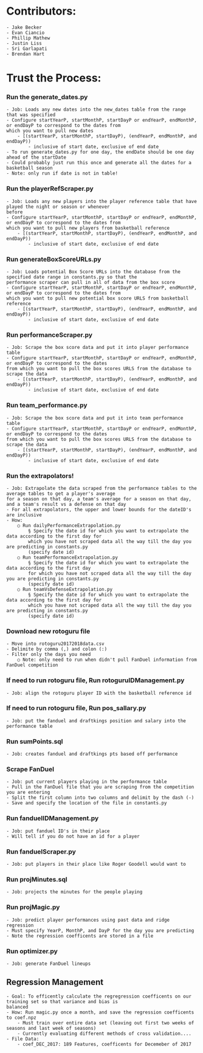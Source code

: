 # Contributors:
    - Jake Becker
    - Evan Ciancio
    - Phillip Mathew
    - Justin Liss
    - Sri Garlapati
    - Brendan Hart

# Trust the Process:

### Run the generate_dates.py
	- Job: Loads any new dates into the new_dates table from the range that was specified
	- Configure startYearP, startMonthP, startDayP or endYearP, endMonthP, or endDayP to correspond to the dates from
	which you want to pull new dates
		- [(startYearP, startMonthP, startDayP), (endYearP, endMonthP, and endDayP))
			- inclusive of start date, exclusive of end date
	- To run generate_dates.py for one day, the endDate should be one day ahead of the startDate
	- Could probably just run this once and generate all the dates for a basketball season
	- Note: only run if date is not in table!

### Run the playerRefScraper.py
	- Job: Loads any new players into the player reference table that have played the night or season or whenever 
	before
	- Configure startYearP, startMonthP, startDayP or endYearP, endMonthP, or endDayP to correspond to the dates from
	which you want to pull new players from basketball reference 
		- [(startYearP, startMonthP, startDayP), (endYearP, endMonthP, and endDayP))
			- inclusive of start date, exclusive of end date

### Run generateBoxScoreURLs.py
	- Job: Loads potential Box Score URLs into the database from the specified date range in constants.py so that the
	performance scraper can pull in all of data from the box score
	- Configure startYearP, startMonthP, startDayP or endYearP, endMonthP, or endDayP to correspond to the dates from
	which you want to pull new potential box score URLS from basketball reference
		- [(startYearP, startMonthP, startDayP), (endYearP, endMonthP, and endDayP))
			- inclusive of start date, exclusive of end date
			
### Run performanceScraper.py
	- Job: Scrape the box score data and put it into player performance table
	- Configure startYearP, startMonthP, startDayP or endYearP, endMonthP, or endDayP to correspond to the dates 
	from which you want to pull the box scores URLS from the database to scrape the data
		- [(startYearP, startMonthP, startDayP), (endYearP, endMonthP, and endDayP))
			- inclusive of start date, exclusive of end date

### Run team_performance.py
	- Job: Scrape the box score data and put it into team performance table
	- Configure startYearP, startMonthP, startDayP or endYearP, endMonthP, or endDayP to correspond to the dates 
	from which you want to pull the box scores URLS from the database to scrape the data
		- [(startYearP, startMonthP, startDayP), (endYearP, endMonthP, and endDayP))
			- inclusive of start date, exclusive of end date

### Run the extrapolators!
	- Job: Extrapolate the data scraped from the performance tables to the average tables to get a player's average
	for a season on that day, a team's average for a season on that day, and a team's result vs a defense on that day
	- For all extrapolators, the upper and lower bounds for the dateID's are inclusive
	- How:
		○ Run dailyPerformanceExtrapolation.py
			§ Specify the date id for which you want to extrapolate the data according to the first day for
			which you have not scraped data all the way till the day you are predicting in constants.py 
			(specify date id)
		○ Run teamPerformanceExtrapolation.py
			§ Specify the date id for which you want to extrapolate the data according to the first day
			for which you have not scraped data all the way till the day you are predicting in constants.py
			(specify date id)
		○ Run teamVsDefenseExtrapolation.py
			§ Specify the date id for which you want to extrapolate the data according to the first day for
			which you have not scraped data all the way till the day you are predicting in constants.py
			(specify date id)

### Download new rotoguru file
	- Move into rotoguru20172018data.csv
	- Delimite by comma (,) and colon (:)
	- Filter only the days you need
		○ Note: only need to run when didn't pull FanDuel information from FanDuel competition

### If need to run rotoguru file, Run rotoguruIDManagement.py
    - Job: align the rotoguru player ID with the basketball reference id

### If need to run rotoguru file, Run pos_sallary.py
	- Job: put the fanduel and draftkings position and salary into the performance table

### Run sumPoints.sql
    - Job: creates fanduel and draftkings pts based off performance

### Scrape FanDuel
    - Job: put current players playing in the performance table
    - Pull in the FanDuel file that you are scraping from the competition you are entering
    - Split the first column into two columns and delimit by the dash (-)
    - Save and specify the location of the file in constants.py

### Run fanduelIDManagement.py
    - Job: put fanduel ID's in their place
    - Will tell if you do not have an id for a player

### Run fanduelScraper.py
    - Job: put players in their place like Roger Goodell would want to

### Run projMinutes.sql
	- Job: projects the minutes for the people playing

### Run projMagic.py
	- Job: predict player performances using past data and ridge regression
    - Must specify YearP, MonthP, and DayP for the day you are predicting
    - Note the regression coefficents are stored in a file

### Run optimizer.py
    - Job: generate FanDuel lineups


## Regression Management
    - Goal: To efficently calculate the regregression coefficents on our training set so that variance and bias is
    balanced
    - How: Run magic.py once a month, and save the regression coefficents to coef.npz
        - Must train over entire data set (leaving out first two weeks of seasons and last week of seasons)
        - Currently evaluating different methods of cross validation....
    - File Data:
        - coef_DEC_2017: 189 Features, coefficents for Decemeber of 2017


